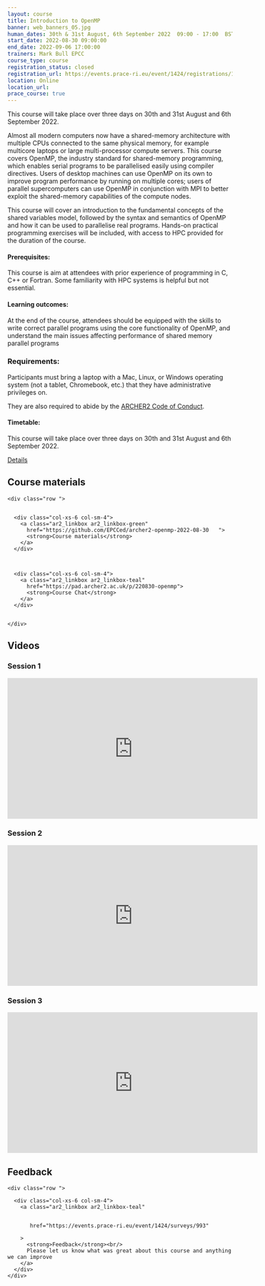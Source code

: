 ```yaml
---
layout: course
title: Introduction to OpenMP
banner: web_banners_05.jpg 
human_dates: 30th & 31st August, 6th September 2022  09:00 - 17:00  BST
start_date: 2022-08-30 09:00:00
end_date: 2022-09-06 17:00:00
trainers: Mark Bull EPCC
course_type: course
registration_status: closed
registration_url: https://events.prace-ri.eu/event/1424/registrations/1057/
location: Online
location_url:
prace_course: true
---
```


This course will take place over three days on 30th and 31st August and 6th September 2022.

Almost all modern computers now have a shared-memory architecture with multiple CPUs connected to the same physical memory, for example multicore laptops or large multi-processor compute servers. This course covers OpenMP, the industry standard for shared-memory programming, which enables serial programs to be parallelised easily using compiler directives. Users of desktop machines can use OpenMP on its own to improve program performance by running on multiple cores; users of parallel supercomputers can use OpenMP in conjunction with MPI to better exploit the shared-memory capabilities of the compute nodes.

This course will cover an introduction to the fundamental concepts of the shared variables model, followed by the syntax and semantics of OpenMP and how it can be used to parallelise real programs. Hands-on practical programming exercises will be included, with access to HPC provided for the duration of the course.


#### Prerequisites:

This course is aim at attendees with prior experience of programming in C, C++ or Fortran. Some familiarity with HPC systems is helpful but not essential. 

#### Learning outcomes:

At the end of the course, attendees should be equipped with the skills to write correct parallel programs using the core functionality of OpenMP, and understand the main issues affecting performance of shared memory parallel programs

### Requirements:

Participants must bring a laptop with a Mac, Linux, or Windows operating system (not a tablet, Chromebook, etc.) that they have administrative privileges on.

They are also required to abide by the [ARCHER2  Code of Conduct](../../../about/policies/code-of-conduct.html). 


#### Timetable:

This course will take place over three days on 30th and 31st August and 6th September 2022.

[Details](https://github.com/EPCCed/archer2-openmp-2022-08-30#timetable--day-1-tue-308)

<section id="service">



<h2><a name="materials">Course materials</a></h2>



    <div class="row ">	

		
      <div class="col-xs-6 col-sm-4">
        <a class="ar2_linkbox ar2_linkbox-green" 
          href="https://github.com/EPCCed/archer2-openmp-2022-08-30   ">
          <strong>Course materials</strong>         
        </a>
      </div>


  
      <div class="col-xs-6 col-sm-4">
        <a class="ar2_linkbox ar2_linkbox-teal" 
          href="https://pad.archer2.ac.uk/p/220830-openmp">
          <strong>Course Chat</strong>       
        </a>
      </div>
		

 	</div>
		
		
					


	
<h2><a name="videos">Videos</a></h2>

<h3>Session 1</h3>

<div>
	<iframe title="Video" width="560" height="315" src="https://www.youtube.com/embed/qAqQNxHf8b4" frameborder="0" allow="accelerometer; autoplay; encrypted-media; gyroscope; picture-in-picture" allowfullscreen></iframe>
</div>


<h3>Session 2</h3>

<div>
	<iframe title="Video" width="560" height="315" src="https://www.youtube.com/embed/6tPRjrCsCJ4" frameborder="0" allow="accelerometer; autoplay; encrypted-media; gyroscope; picture-in-picture" allowfullscreen></iframe>
</div>


<h3>Session 3</h3>

<div>
	<iframe title="Video" width="560" height="315" src="https://www.youtube.com/embed/TyboQQnK-m8" frameborder="0" allow="accelerometer; autoplay; encrypted-media; gyroscope; picture-in-picture" allowfullscreen></iframe>
</div>

<!-- 	
<h3>Session 1</h3>

<div>
	<iframe title="Video" width="560" height="315" src="https://www.youtube.com/embed/xxxxxxxxxxx" frameborder="0" allow="accelerometer; autoplay; encrypted-media; gyroscope; picture-in-picture" allowfullscreen></iframe>
</div>

 -->





<h2><a name="feedback">Feedback</a></h2>


    <div class="row ">	

      <div class="col-xs-6 col-sm-4">
        <a class="ar2_linkbox ar2_linkbox-teal" 


		   href="https://events.prace-ri.eu/event/1424/surveys/993"

		>
          <strong>Feedback</strong><br/>
          Please let us know what was great about this course and anything we can improve
        </a>
      </div>
    </div>
		
		

 
</section>


